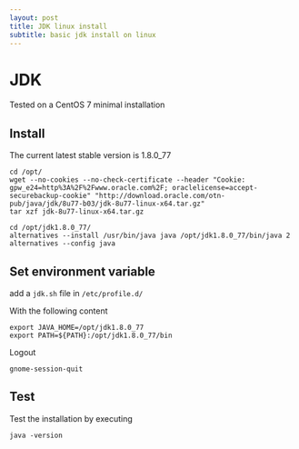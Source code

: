 ```yaml
---
layout: post
title: JDK linux install
subtitle: basic jdk install on linux
---
```


# JDK

Tested on a CentOS 7 minimal installation

## Install

The current latest stable version is 1.8.0_77

    cd /opt/
    wget --no-cookies --no-check-certificate --header "Cookie: gpw_e24=http%3A%2F%2Fwww.oracle.com%2F; oraclelicense=accept-securebackup-cookie" "http://download.oracle.com/otn-pub/java/jdk/8u77-b03/jdk-8u77-linux-x64.tar.gz"
    tar xzf jdk-8u77-linux-x64.tar.gz

    cd /opt/jdk1.8.0_77/
    alternatives --install /usr/bin/java java /opt/jdk1.8.0_77/bin/java 2
    alternatives --config java

## Set environment variable

add a `jdk.sh` file in `/etc/profile.d/`

With the following content

    export JAVA_HOME=/opt/jdk1.8.0_77
    export PATH=${PATH}:/opt/jdk1.8.0_77/bin 
    
Logout

    gnome-session-quit
    
## Test 

Test the installation by executing

    java -version